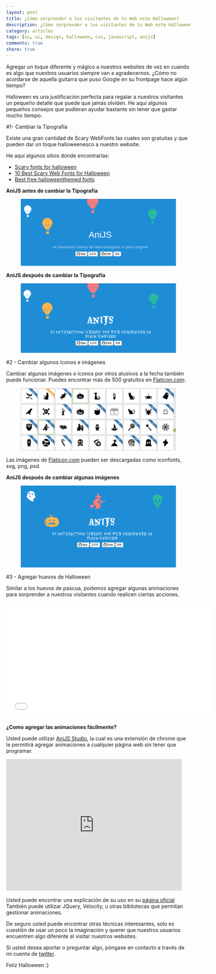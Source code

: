 ```yaml
---
layout: post
title: ¿Cómo sorprender a los visitantes de tu Web este Halloween?
description: ¿Cómo sorprender a los visitantes de tu Web este Halloween?
category: articles
tags: [ux, ui, design, halloween, css, javascript, anijs]
comments: true
share: true
---
```


Agregar un toque diferente y mágico a nuestros websites de vez en cuando es algo que nuestros usuarios siempre van a agradecernos. ¿Cómo no acordarse de aquella guitarra que puso Google en su frontpage hace algún tiempo?

Halloween es una justificación perfecta para regalar a nuestros visitantes un pequeño detalle que puede que jamás olviden. He aquí algunos pequeños consejos que pudieran ayudar bastante sin tener que gastar mucho tiempo.

#1- Cambiar la Tipografía

Existe una gran cantidad de Scary WebFonts las cuales son gratuitas y que pueden dar un toque halloweenesco a nuestro website.

He aquí algunos sitios donde encontrarlas:

- [Scary fonts for halloween](http://googlewebfonts.blogspot.com/2011/10/scary-fonts-for-halloween.html)
- [10 Best Scary Web Fonts for Halloween](http://intavant.com/blog/2012/10-best-scary-web-fonts-for-halloween/)
- [Best free halloweenthemed fonts](http://www.twelveskip.com/resources/fonts/1039/best-free-halloweenthemed-fonts)

**AniJS antes de cambiar la Tipografía**
<figure>
    <a href="https://anijs.github.io/"><img src="/images/2014-10-26-how-to-sorprise-your-websites-visitants-on-halloween/anijsbefore.png"></a>
</figure>

**AniJS después de cambiar la Tipografía**
<figure>
    <a href="https://anijs.github.io/"><img src="/images/2014-10-26-how-to-sorprise-your-websites-visitants-on-halloween/anijs-font-after.png"></a>
</figure>

#2 - Cambiar algunos íconos e imágenes

Cambiar algunas imágenes o íconos por otros alusivos a la fecha también puede funcionar. Puedes encontrar más de 500 gratuitos en [Flaticon.com](http://www.flaticon.com/search/halloween):

<figure>
    <a href="https://www.flaticon.com/search/halloween"><img src="/images/2014-10-26-how-to-sorprise-your-websites-visitants-on-halloween/halloweenvectors.png"></a>
</figure>

Las imágenes de [Flaticon.com](http://www.flaticon.com/search/halloween) pueden ser descargadas como iconfonts, svg, png, psd.

**AniJS después de cambiar algunas imágenes**
<figure>
    <a href="https://anijs.github.io/"><img src="/images/2014-10-26-how-to-sorprise-your-websites-visitants-on-halloween/anijs-icons-final.png"></a>
</figure>


#3 - Agregar huevos de Halloween

Similar a los huevos de pascua, podemos agregar algunas animaciones para sorprender a nuestros visitantes cuando realicen ciertas acciones.

<iframe width="560" height="315" src="//www.youtube.com/embed/9fL-Z9NEWIY?list=PLUVvd_W7urmg5iEmCATQS4ekARgyshUZa" frameborder="0" allowfullscreen></iframe>

**¿Como agregar las animaciones fácilmente?**

Usted puede utilizar [AniJS Studio](https://chrome.google.com/webstore/detail/anijs-studio/alnnlebgnablnnbhidppfpcpmlopegib?hl=en), la cual es una extensión de chrome que le permitirá agregar animaciones a cualquier página web sin tener que programar.

<iframe width="480" height="360" src="https://www.youtube.com/embed/4WWa2qcfCEk" frameborder="0"> </iframe>

Usted puede encontrar una explicación de su uso en su [página oficial](http://anijs.github.io/studio/#usage)
También puede utilizar JQuery, Velocity, u otras bibliotecas que permitan gestionar animaciones.

De seguro usted puede encontrar otras técnicas interesantes, solo es cuestión de usar un poco la imaginación y querer que nuestros usuarios encuentren algo diferente al visitar nuestros websites.

Si usted desea aportar o preguntar algo, póngase en contacto a través de mi cuenta de [twitter](https://twitter.com/dariel_noel).

Feliz Halloween :)

